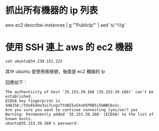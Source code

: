 # 抓出所有機器的 ip 列表
aws ec2 describe-instances | g '"PublicIp"' | sed 's/ *//g'



# 使用 SSH 連上 aws 的 ec2 機器

```
ssh ubuntu@34.239.151.223
```
其中 ubuntu 是使用者帳號，後面是 ec2 機器的 ip

回應如下：

```
The authenticity of host '35.153.39.168 (35.153.39.168)' can't be established.
ECDSA key fingerprint is SHA256:/tOxEG4Uo3ss7Lngz7tUNZIwSXvHSP0B5i5bWBC6o1c.
Are you sure you want to continue connecting (yes/no)? yes
Warning: Permanently added '35.153.39.168' (ECDSA) to the list of known hosts.
ubuntu@35.153.39.168's password:
```

